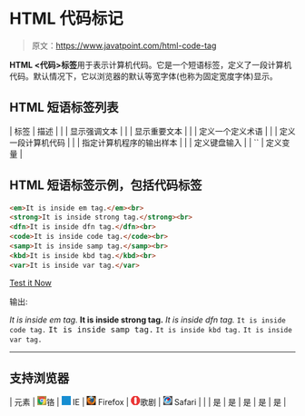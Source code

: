 # HTML 代码标记

> 原文：<https://www.javatpoint.com/html-code-tag>

**HTML <代码>标签**用于表示计算机代码。它是一个短语标签，定义了一段计算机代码。默认情况下，它以浏览器的默认等宽字体(也称为固定宽度字体)显示。

## HTML 短语标签列表

| 标签 | 描述 |
|  | 显示强调文本 |
|  | 显示重要文本 |
|  | 定义一个定义术语 |
|  | 定义一段计算机代码 |
| <samp></samp> | 指定计算机程序的输出样本 |
|  | 定义键盘输入 |
| `` | 定义变量 |

## HTML 短语标签示例，包括代码标签

```html
<em>It is inside em tag.</em><br>
<strong>It is inside strong tag.</strong><br>
<dfn>It is inside dfn tag.</dfn><br>
<code>It is inside code tag.</code><br>
<samp>It is inside samp tag.</samp><br>
<kbd>It is inside kbd tag.</kbd><br>
<var>It is inside var tag.</var>

```

[Test it Now](https://www.javatpoint.com/oprweb/test.jsp?filename=htmlcodetag1)

输出:

*It is inside em tag.*
**It is inside strong tag.**
<dfn>It is inside dfn tag.</dfn>
`It is inside code tag.`
<samp>It is inside samp tag.</samp>
`It is inside kbd tag.`
`It is inside var tag.`

* * *

## 支持浏览器

| 元素 | ![chrome browser](img/4fbdc93dc2016c5049ed108e7318df19.png)铬 | ![ie browser](img/83dd23df1fe8373fd5bf054b2c1dd88b.png) IE | ![firefox browser](img/4f001fff393888a8a807ed29b28145d1.png) Firefox | ![opera browser](img/6cad4a592cc69a052056a0577b4aac65.png)歌剧 | ![safari browser](img/a0f6a9711a92203c5dc5c127fe9c9fca.png) Safari |
|  | 是 | 是 | 是 | 是 | 是 |
